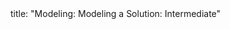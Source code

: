 <frontmatter>
title: "Modeling: Modeling a Solution: Intermediate"
</frontmatter>

<include src="index-body.md" boilerplate />
